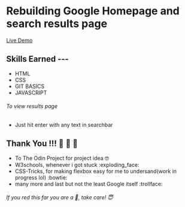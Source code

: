 # Rebuilding Google Homepage and search results page

[Live Demo](https://hmjatt.github.io/google-homepage/)

## Skills Earned ---
 - HTML
 - CSS
 - GIT BASICS
 - JAVASCRIPT

 ###### To view results page
 - Just hit enter with any text in searchbar

 ## Thank You !!! :pray: :pray: :pray:

  - To The Odin Project for project idea :nerd_face:
  - W3schools, whenever i got stuck :exploding_face:
  - CSS-Tricks, for making flexbox easy for me to undersand(work in progress lol) :bowtie:
  - many more and last but not the least Google itself :trollface:

  ###### If you red this far you are a :gem:, take care! :innocent: